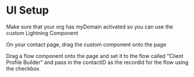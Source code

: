 # UI Setup

Make sure that your org has myDomain activated so you can use the custom Lightning Component

On your contact page, drag the custom component onto the page

Drag a flow component onto the page and set it to the flow called "Client Profile Builder" and pass in the contactID as the recordId for the flow using the checkbox.
